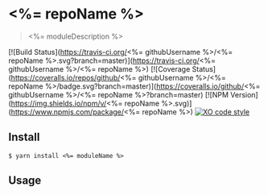# <%= repoName %>

> <%= moduleDescription %>

[![Build Status](https://travis-ci.org/<%= githubUsername %>/<%= repoName %>.svg?branch=master)](https://travis-ci.org/<%= githubUsername %>/<%= repoName %>)
[![Coverage Status](https://coveralls.io/repos/github/<%= githubUsername %>/<%= repoName %>/badge.svg?branch=master)](https://coveralls.io/github/<%= githubUsername %>/<%= repoName %>?branch=master)
[![NPM Version](https://img.shields.io/npm/v/<%= repoName %>.svg)](https://www.npmjs.com/package/<%= repoName %>)
[![XO code style](https://img.shields.io/badge/code_style-XO-5ed9c7.svg)](https://github.com/sindresorhus/xo)

## Install

```
$ yarn install <%= moduleName %>
```

## Usage

```js
```

